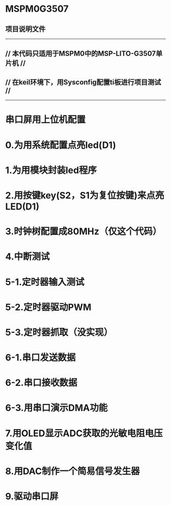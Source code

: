 # MSPM0G3507

## 项目说明文件

---

## // **本代码只适用于MSPM0中的MSP-LITO-G3507单片机** //

## // **在keil环境下，用Sysconfig配置ti板进行项目测试** //

---

# 串口屏用上位机配置

# 0.为用系统配置点亮led(D1)

# 1.为用模块封装led程序

# 2.用按键key(S2，S1为复位按键)来点亮LED(D1)

# 3.时钟树配置成80MHz（仅这个代码）

# 4.中断测试

# 5-1.定时器输入测试

# 5-2.定时器驱动PWM

# 5-3.定时器抓取（没实现）

# 6-1.串口发送数据

# 6-2.串口接收数据

# 6-3.用串口演示DMA功能

# 7.用OLED显示ADC获取的光敏电阻电压变化值

# 8.用DAC制作一个简易信号发生器

# 9.驱动串口屏
